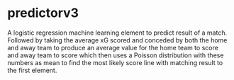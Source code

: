 # predictorv3

A logistic regression machine learning element to predict result of a match. 
Followed  by taking the average xG scored and conceded by both the home and away team to produce an average value for the home team to score and away team to score 
which then uses a Poisson distribution with these numbers as mean to find the most likely score line with matching result to the first element.
